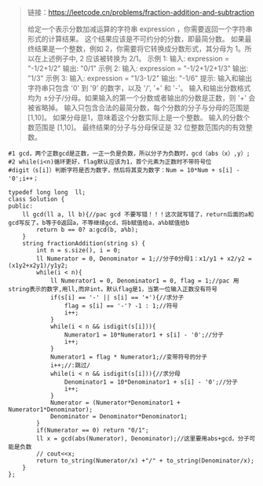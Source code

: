 > 链接：https://leetcode.cn/problems/fraction-addition-and-subtraction
>
> 给定一个表示分数加减运算的字符串 expression ，你需要返回一个字符串形式的计算结果。 
> 这个结果应该是不可约分的分数，即最简分数。 如果最终结果是一个整数，例如 2，你需要将它转换成分数形式，其分母为 1。所以在上述例子中, 2 应该被转换为 2/1。
> 示例 1:
> 输入: expression = "-1/2+1/2"
> 输出: "0/1"
>  示例 2:
> 输入: expression = "-1/2+1/2+1/3"
> 输出: "1/3"
> 示例 3:
> 输入: expression = "1/3-1/2"
> 输出: "-1/6"
> 提示:
> 输入和输出字符串只包含 '0' 到 '9' 的数字，以及 '/', '+' 和 '-'。 
> 输入和输出分数格式均为 ±分子/分母。如果输入的第一个分数或者输出的分数是正数，则 '+' 会被省略掉。
> 输入只包含合法的最简分数，每个分数的分子与分母的范围是  [1,10]。 如果分母是1，意味着这个分数实际上是一个整数。
> 输入的分数个数范围是 [1,10]。
> 最终结果的分子与分母保证是 32 位整数范围内的有效整数。

```
#1 gcd，两个正数gcd是正数，一正一负是负数，所以分子为负数时，gcd（abs（x）,y）;
#2 while(i<n)循环更好，flag默认应该为1，首个元素为正数时不带符号位
#digit（s[i]）判断字符是否为数字，然后将其变为数字：Num = 10*Num + s[i] - '0';i++；

typedef long long  ll;
class Solution {
public:
    ll gcd(ll a, ll b){//pac gcd 不要写错！！！这次就写错了，return后面的a和gcd写反了。b等于0返回a，不等继续gcd，将b赋值给a，a%b赋值给b
        return b == 0? a:gcd(b, a%b);
    }
    string fractionAddition(string s) {
        int n = s.size(), i = 0;
        ll Numerator = 0, Denominator = 1;//分子0分母1：x1/y1 + x2/y2 = (x1y2+x2y1)/y1y2;
        while(i < n){
            ll Numerator1 = 0, Denominator1 = 0, flag = 1;//pac 用string表示的数字,用ll,而非int。默认flag是1，当第一位输入正数没有符号
            if(s[i] == '-' || s[i] == '+'){//求分子
                flag = s[i] == '-'? -1 : 1;//符号
                i++;
            }
            while(i < n && isdigit(s[i])){
                Numerator1 = 10*Numerator1 + s[i] - '0';//分子
                i++;
            }
            Numerator1 = flag * Numerator1;//变带符号的分子
            i++;//:跳过/
            while(i < n && isdigit(s[i])){//求分母
                Denominator1 = 10*Denominator1 + s[i] - '0';//分子
                i++;
            }
            Numerator = (Numerator*Denominator1 + Numerator1*Denominator);
            Denominator = Denominator*Denominator1;
        }
        if(Numerator == 0) return "0/1";
        ll x = gcd(abs(Numerator), Denominator);//这里要用abs+gcd，分子可能是负数
        // cout<<x;
        return to_string(Numerator/x) +"/" + to_string(Denominator/x);
    }
};
```

